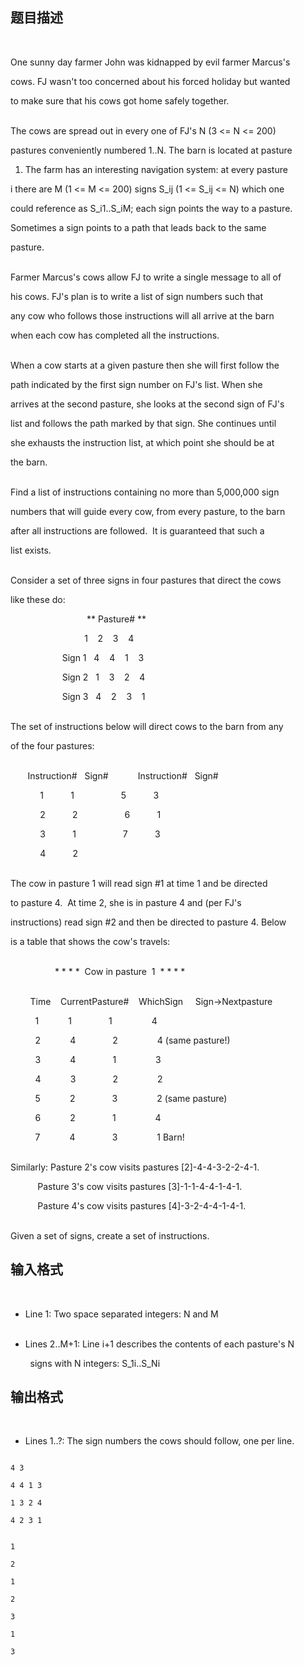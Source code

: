 ## 题目描述

<p><br>
  One sunny day farmer John was kidnapped by evil farmer Marcus's<br>
  cows. FJ wasn't too concerned about his forced holiday but wanted<br>
  to make sure that his cows got home safely together.<br><br>
  The cows are spread out in every one of FJ's N (3 <= N <= 200)<br>
  pastures conveniently numbered 1..N. The barn is located at pasture<br>
  1. The farm has an interesting navigation system: at every pasture<br>
  i there are M (1 <= M <= 200) signs S_ij (1 <= S_ij <= N) which one<br>
  could reference as S_i1..S_iM; each sign points the way to a pasture.<br>
  Sometimes a sign points to a path that leads back to the same<br>
  pasture.<br><br>
  Farmer Marcus's cows allow FJ to write a single message to all of<br>
  his cows. FJ's plan is to write a list of sign numbers such that<br>
  any cow who follows those instructions will all arrive at the barn<br>
  when each cow has completed all the instructions.<br><br>
  When a cow starts at a given pasture then she will first follow the<br>
  path indicated by the first sign number on FJ's list. When she<br>
  arrives at the second pasture, she looks at the second sign of FJ's<br>
  list and follows the path marked by that sign. She continues until<br>
  she exhausts the instruction list, at which point she should be at<br>
  the barn.<br><br>
  Find a list of instructions containing no more than 5,000,000 sign<br>
  numbers that will guide every cow, from every pasture, to the barn<br>
  after all instructions are followed.  It is guaranteed that such a<br>
  list exists.<br><br>
  Consider a set of three signs in four pastures that direct the cows<br>
  like these do:<br>
                                 ** Pasture# **<br>
                                1    2    3    4<br>
                       Sign 1   4    4    1    3<br>
                       Sign 2   1    3    2    4<br>
                       Sign 3   4    2    3    1<br><br>
  The set of instructions below will direct cows to the barn from any<br>
  of the four pastures:<br><br>
         Instruction#   Sign#            Instruction#   Sign#<br>
              1           1                   5           3<br>
              2           2                   6           1<br>
              3           1                   7           3<br>
              4           2<br><br>
  The cow in pasture 1 will read sign #1 at time 1 and be directed<br>
  to pasture 4.  At time 2, she is in pasture 4 and (per FJ's<br>
  instructions) read sign #2 and then be directed to pasture 4. Below<br>
  is a table that shows the cow's travels:<br><br>
                    * * * *  Cow in pasture  1  * * * *<br><br>
          Time    CurrentPasture#    WhichSign     Sign->Nextpasture<br>
            1            1               1                4<br>
            2            4               2                4 (same pasture!)<br>
            3            4               1                3<br>
            4            3               2                2<br>
            5            2               3                2 (same pasture)<br>
            6            2               1                4<br>
            7            4               3                1 Barn!<br><br>
  Similarly: Pasture 2's cow visits pastures [2]-4-4-3-2-2-4-1. <br>
             Pasture 3's cow visits pastures [3]-1-1-4-4-1-4-1.<br>
             Pasture 4's cow visits pastures [4]-3-2-4-4-1-4-1.<br><br>
  Given a set of signs, create a set of instructions.<br></p>

## 输入格式

<p><br>
  * Line 1: Two space separated integers: N and M<br><br>
  * Lines 2..M+1: Line i+1 describes the contents of each pasture's N<br>
          signs with N integers: S_1i..S_Ni<br></p>

## 输出格式

<p><br>
  * Lines 1..?: The sign numbers the cows should follow, one per line.</p>

```input1
4 3
4 4 1 3
1 3 2 4
4 2 3 1
```
```output1
1
2
1
2
3
1
3
```
